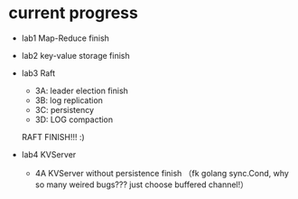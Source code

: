 # current progress
* lab1 Map-Reduce finish
* lab2 key-value storage finish
* lab3 Raft
  * 3A: leader election finish
  * 3B: log replication
  * 3C: persistency
  * 3D: LOG compaction
  
  RAFT FINISH!!!  :)
* lab4 KVServer
  * 4A KVServer without persistence finish （fk golang sync.Cond, why so many weired bugs???  just choose buffered channel!）
